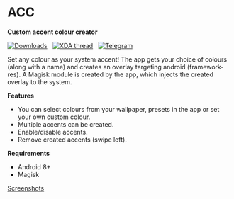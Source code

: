# ACC
**Custom accent colour creator**  

[![Downloads](https://img.shields.io/github/v/release/Akilesh-T/ACC.svg?logo=github)](https://github.com/Akilesh-T/QACC/releases/latest) &nbsp; [![XDA thread](https://img.shields.io/badge/XDA-Thread-orange)](https://forum.xda-developers.com/android/apps-games/app-magisk-module-qacc-custom-accent-t4011747) &nbsp; [![Telegram](https://img.shields.io/badge/Telegram-Group-blue?logo=telegram)](https://t.me/AccentColourCreator)

Set any colour as your system accent! The app gets your choice of colours (along with a name) and creates an overlay targeting android (framework-res). A Magisk module is created by the app, which injects the created overlay to the system.

**Features**

* You can select colours from your wallpaper, presets in the app or set your own custom colour.
* Multiple accents can be created.
* Enable/disable accents.
* Remove created accents (swipe left).

**Requirements**

* Android 8+
* Magisk  

[Screenshots](https://forum.xda-developers.com/devdb/project/?id=35917#screenshots)


